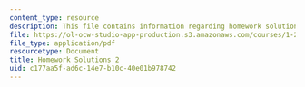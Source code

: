 ```yaml
---
content_type: resource
description: This file contains information regarding homework solutions 2.
file: https://ol-ocw-studio-app-production.s3.amazonaws.com/courses/1-264j-database-internet-and-systems-integration-technologies-fall-2013/c177aa5fad6c14e7b10c40e01b978742_MIT1_264JF13_HW2_sol.pdf
file_type: application/pdf
resourcetype: Document
title: Homework Solutions 2
uid: c177aa5f-ad6c-14e7-b10c-40e01b978742
---
```

